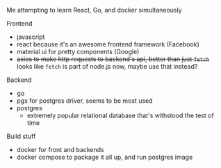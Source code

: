 Me attempting to learn React, Go, and docker simultaneously

Frontend
- javascript
- react because it's an awesome frontend framework (Facebook)
- material ui for pretty components (Google)
- ~~axios to make http requests to backend's api, better than just `fetch`~~ looks like `fetch` is part of node.js now, maybe use that instead?


Backend
- go
- pgx for postgres driver, seems to be most used
- postgres
  - extremely popular relational database that's withstood the test of time


Build stuff
- docker for front and backends
- docker compose to package it all up, and run postgres image
